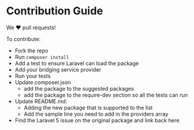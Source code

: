 # Contribution Guide

We :heart: pull requests!

To contribute:

- Fork the repo
- Run `composer install`
- Add a test to ensure Laravel can load the package
- Add your bridging service provider
- Run your tests
- Update composer.json
  - add the package to the suggested packages
  - add the package to the require-dev section so all the tests can run
- Update README.md:
  - Adding the new package that is supported to the list
  - Add the sample line you need to add in the providers array
- Find the Laravel 5 issue on the original package and link back here
